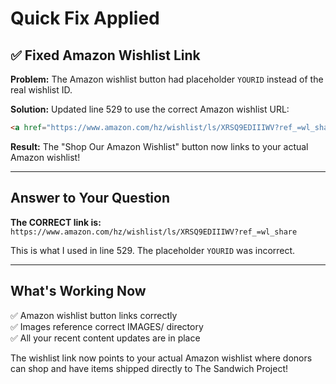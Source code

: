 # Quick Fix Applied

## ✅ Fixed Amazon Wishlist Link

**Problem:** The Amazon wishlist button had placeholder `YOURID` instead of the real wishlist ID.

**Solution:** Updated line 529 to use the correct Amazon wishlist URL:
```html
<a href="https://www.amazon.com/hz/wishlist/ls/XRSQ9EDIIIWV?ref_=wl_share" target="_blank" class="amazon-btn">
```

**Result:** The "Shop Our Amazon Wishlist" button now links to your actual Amazon wishlist!

---

## Answer to Your Question

**The CORRECT link is:** `https://www.amazon.com/hz/wishlist/ls/XRSQ9EDIIIWV?ref_=wl_share`

This is what I used in line 529. The placeholder `YOURID` was incorrect.

---

## What's Working Now

✅ Amazon wishlist button links correctly  
✅ Images reference correct IMAGES/ directory  
✅ All your recent content updates are in place  

The wishlist link now points to your actual Amazon wishlist where donors can shop and have items shipped directly to The Sandwich Project!
